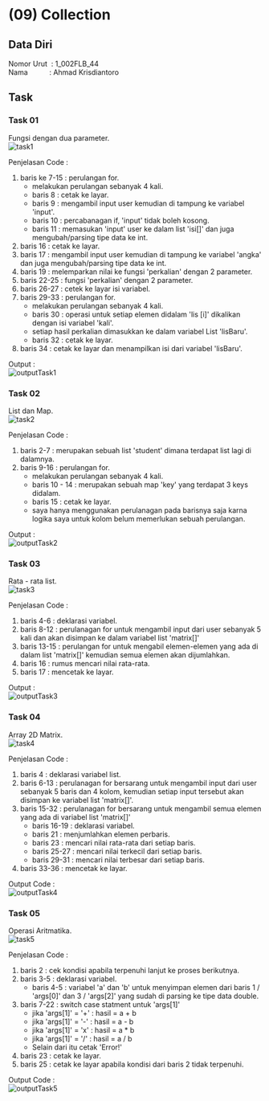 # (09) Collection

## Data Diri
Nomor Urut &nbsp;: 1_002FLB_44<br>
Nama &emsp;&emsp;&ensp;&nbsp;: Ahmad Krisdiantoro

## Task
### Task 01
Fungsi dengan dua parameter.<br>
![task1](/09_Collection/screenshots/task1.png)

Penjelasan Code :
1. baris ke 7-15 : perulangan for.
    - melakukan perulangan sebanyak 4 kali.
    - baris 8 : cetak ke layar.
    - baris 9 : mengambil input user kemudian di tampung ke variabel 'input'.
    - baris 10 : percabanagan if, 'input' tidak boleh kosong.
    - baris 11 : memasukan 'input' user ke dalam list 'isi[]' dan juga mengubah/parsing tipe data ke int.
2. baris 16 : cetak ke layar.
3. baris 17 : mengambil input user kemudian di tampung ke variabel 'angka' dan juga mengubah/parsing tipe data ke int.
4. baris 19 : melemparkan nilai ke fungsi 'perkalian' dengan 2 parameter.
5. baris 22-25 : fungsi 'perkalian' dengan 2 parameter.
6. baris 26-27 : cetek ke layar isi variabel.
7. baris 29-33 : perulangan for.
    - melakukan perulangan sebanyak 4 kali.
    - baris 30 : operasi untuk setiap elemen didalam 'lis [i]' dikalikan dengan isi variabel 'kali'.
    - setiap hasil perkalian dimasukkan ke dalam variabel List 'lisBaru'.
    - baris 32 : cetak ke layar.
8. baris 34 : cetak ke layar dan menampilkan isi dari variabel 'lisBaru'.

Output : <br>
![outputTask1](/09_Collection/screenshots/outputTask1.png)

### Task 02
List dan Map.<br>
![task2](/09_Collection/screenshots/task2.png)

Penjelasan Code : 
1. baris 2-7 : merupakan sebuah list 'student' dimana terdapat list lagi di dalamnya.
2. baris 9-16 : perulangan for.
    - melakukan perulangan sebanyak 4 kali.
    - baris 10 - 14 : merupakan sebuah map 'key' yang terdapat 3 keys didalam.
    - baris 15 : cetak ke layar.
    - saya hanya menggunakan perulanagan pada barisnya saja karna logika saya untuk kolom belum memerlukan sebuah perulangan.

Output : <br> 
![outputTask2](/09_Collection/screenshots/outputTask2.png)

### Task 03
Rata - rata list.<br>
![task3](/09_Collection/screenshots/task3.png)

Penjelasan Code : 
1. baris 4-6 : deklarasi variabel.
2. baris 8-12 : perulanagan for untuk mengambil input dari user sebanyak 5 kali dan akan disimpan ke dalam variabel list 'matrix[]'
3. baris 13-15 : perulangan for untuk mengabil elemen-elemen yang ada di dalam list 'matrix[]' kemudian semua elemen akan dijumlahkan.
4. baris 16 : rumus mencari nilai rata-rata.
5. baris 17 : mencetak ke layar.

Output : <br>
![outputTask3](/09_Collection/screenshots/outputTask3.png)

### Task 04
Array 2D Matrix.<br>
![task4](/09_Collection/screenshots/task4.png)

Penjelasan Code : 
1. baris 4 : deklarasi variabel list.
2. baris 6-13 : perulanagan for bersarang untuk mengambil input dari user sebanyak 5 baris dan 4 kolom, kemudian setiap input tersebut akan disimpan ke variabel list 'matrix[]'.
3. baris 15-32 : perulanagan for bersarang untuk mengambil semua elemen yang ada di variabel list 'matrix[]'
    - baris 16-19 : deklarasi variabel.
    - baris 21 : menjumlahkan elemen perbaris.
    - baris 23 : mencari nilai rata-rata dari setiap baris.
    - baris 25-27 : mencari nilai terkecil dari setiap baris.
    - baris 29-31 : mencari nilai terbesar dari setiap baris.
4. baris 33-36 : mencetak ke layar.

Output Code : <br>
![outputTask4](/09_Collection/screenshots/outputTask4.png)

### Task 05
Operasi Aritmatika.<br>
![task5](/09_Collection/screenshots/task5.png)

Penjelasan Code : 
1. baris 2 : cek kondisi apabila terpenuhi lanjut ke proses berikutnya.
2. baris 3-5 : deklarasi variabel.
    - baris 4-5 : variabel 'a' dan 'b' untuk menyimpan elemen dari baris 1 / 'args[0]' dan 3 / 'args[2]' yang sudah di parsing ke tipe data double.
3. baris 7-22 : switch case statment untuk 'args[1]'
    - jika 'args[1]' = '+' : hasil = a + b
    - jika 'args[1]' = '-' : hasil = a - b
    - jika 'args[1]' = 'x' : hasil = a * b
    - jika 'args[1]' = '/' : hasil = a / b
    - Selain dari itu cetak 'Error!'
4. baris 23 : cetak ke layar.
5. baris 25 : cetak ke layar apabila kondisi dari baris 2 tidak terpenuhi.

Output Code : <br>
![outputTask5](/09_Collection/screenshots/outputTask5.png)
